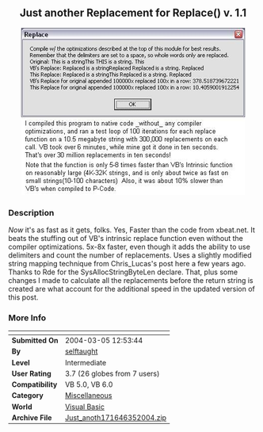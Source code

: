 ﻿<div align="center">

## Just another Replacement for Replace\(\) v\. 1\.1

<img src="PIC2004342132416753.jpg">
</div>

### Description

_Now_ it's as fast as it gets, folks. Yes, Faster than the code from xbeat.net. It beats the stuffing out of VB's intrinsic replace function even without the compiler optimizations. 5x-8x faster, even though it adds the ability to use delimiters and count the number of replacements. Uses a slightly modified string mapping technique from Chris_Lucas's post here a few years ago. Thanks to Rde for the SysAllocStringByteLen declare. That, plus some changes I made to calculate all the replacements before the return string is created are what account for the additional speed in the updated version of this post.
 
### More Info
 


<span>             |<span>
---                |---
**Submitted On**   |2004-03-05 12:53:44
**By**             |[selftaught](https://github.com/Planet-Source-Code/PSCIndex/blob/master/ByAuthor/selftaught.md)
**Level**          |Intermediate
**User Rating**    |3.7 (26 globes from 7 users)
**Compatibility**  |VB 5\.0, VB 6\.0
**Category**       |[Miscellaneous](https://github.com/Planet-Source-Code/PSCIndex/blob/master/ByCategory/miscellaneous__1-1.md)
**World**          |[Visual Basic](https://github.com/Planet-Source-Code/PSCIndex/blob/master/ByWorld/visual-basic.md)
**Archive File**   |[Just\_anoth171646352004\.zip](https://github.com/Planet-Source-Code/selftaught-just-another-replacement-for-replace-v-1-1__1-52105/archive/master.zip)








